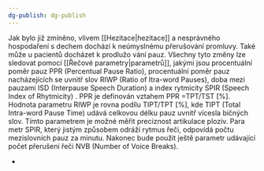 ```yaml
---
dg-publish: dg-publish
---
```

Jak bylo již zmíněno, vlivem [[Hezitace|hezitace]] a nesprávného hospodaření s dechem dochází k neúmyslnému přerušování promluvy. Také může u pacientů docházet k prodlužo vání pauz. Všechny tyto změny lze sledovat pomocí [[Řečové parametry|parametrů]], jakými jsou procentuální poměr pauz PPR (Percentual Pause Ratio), procentuální poměr pauz nacházejících se uvnitř slov RIWP (Ratio of Itra-word Pauses), doba mezi pauzami ISD (Interpause Speech Duration) a index rytmicity SPIR (Speech Index of Rhytmicity) . PPR je definován vztahem PPR =TPT/TST [%]. Hodnota parametru RIWP je rovna podílu TIPT/TPT [%], kde TIPT (Total Intra-word Pause Time) udává celkovou délku pauz uvnitř vícesla bičných slov. Tímto parametrem je možné měřit preciznost artikulace ploziv. Para metr SPIR, který jistým způsobem odráží rytmus řeči, odpovídá počtu mezislovních pauz za minutu. Nakonec bude použit ještě parametr udávající počet přerušení řeči NVB (Number of Voice Breaks).

+